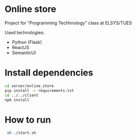 # Online store

Project for "Programming Techhnology" class at ELSYS/TUES

Used technologies:
+ Python (Flask)
+ ReactJS
+ SemanticUI

# Install dependencies
```bash
cd server/online_store
pip install -r requirements.txt
cd ../../client
npm install
```

# How to run

```bash
 sh ./start.sh
```

